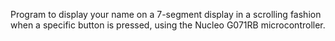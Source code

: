 Program to display your name on a 7-segment display in a scrolling fashion when a specific button is pressed, using the Nucleo G071RB microcontroller.
